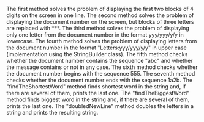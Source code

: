 The first method solves the problem of displaying the first two blocks of 4 digits on the screen in one line.
The second method solves the problem of displaying the document number on the screen, but blocks of three letters are replaced with ***.
The third method solves the problem of displaying only one letter from the document number in the format yyy/yyy/y/y in lowercase.
The fourth method solves the problem of displaying letters from the document number in the format "Letters:yyy/yyy/y/y" in upper case (implementation using the StringBuilder class).
The fifth method checks whether the document number contains the sequence "abc" and whether the message contains or not in any case.
The sixth method checks whether the document number begins with the sequence 555.
The seventh method checks whether the document number ends with the sequence 1a2b.
The "findTheShortestWord" method finds shortest word in the string and, if there are several of them, prints the last one.
The "findTheBiggestWord" method finds biggest word in the string and, if there are several of them, prints the last one.
The "doubledNewLine" method doubles the letters in a string and prints the resulting string.
